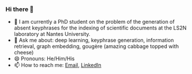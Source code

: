 ### Hi there 👋
- 🌱 I am currently a PhD student on the problem of the generation of absent keyphrases for the indexing of scientific documents at the LS2N laboratory at Nantes University.
- 💬 Ask me about: deep learning, keyphrase generation, information retrieval, graph embedding, gougère (amazing cabbage topped with cheese)
- 😄 Pronouns: He/Him/His
- 📫 How to reach me: [Email](mailto:timothee.poulain@gmail.com), [LinkedIn](https://www.linkedin.com/in/timoth%C3%A9e-poulain-abb9b484/)
<!--
**poulain-tim/poulain-tim** is a ✨ _special_ ✨ repository because its `README.md` (this file) appears on your GitHub profile.

Here are some ideas to get you started:

- 🔭 I’m currently working on ...
- 🌱 I’m currently learning ...
- 👯 I’m looking to collaborate on ...
- 🤔 I’m looking for help with ...
- 💬 Ask me about ...
- 📫 How to reach me: ...
- 😄 Pronouns: ...
- ⚡ Fun fact: ...
-->
